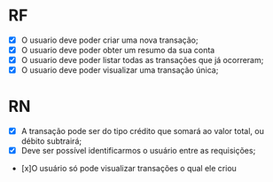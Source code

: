 # RF

- [x] O usuario deve poder criar uma nova transação;
- [x] O usuario deve poder obter um resumo da sua conta
- [x] O usuario deve poder listar todas as transações que já ocorreram;
- [x] O usuario deve poder visualizar uma transação única;

# RN

- [x] A transação pode ser do tipo crédito que somará ao valor total, ou débito subtrairá;
- [x] Deve ser possível identificarmos o usuário entre as requisições;
- [x]O usuário só pode visualizar transações o qual ele criou
